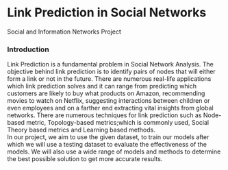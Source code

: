 # Link Prediction in Social Networks
Social and Information Networks Project

### Introduction
Link Prediction is a fundamental problem in Social Network Analysis. The
objective behind link prediction is to identify pairs of nodes that will either form a
link or not in the future. There are numerous real-life applications which link
prediction solves and it can range from predicting which customers are likely to
buy what products on Amazon, recommending movies to watch on Netflix,
suggesting interactions between children or even employees and on a farther end
extracting vital insights from global networks. There are numerous techniques for
link prediction such as Node-based metric, Topology-based metrics;which is
commonly used, Social Theory based metrics and Learning based methods.  
In our project, we aim to use the given dataset, to train our models after which we
will use a testing dataset to evaluate the effectiveness of the models. We will also
use a wide range of models and methods to determine the best possible solution to
get more accurate results.
